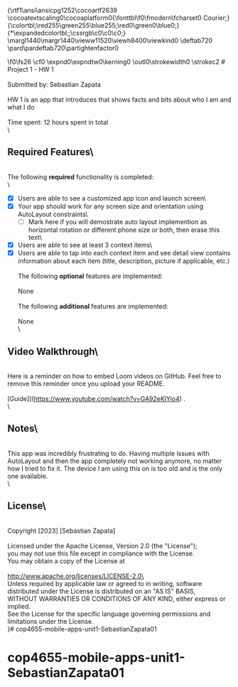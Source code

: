 {\rtf1\ansi\ansicpg1252\cocoartf2639
\cocoatextscaling0\cocoaplatform0{\fonttbl\f0\fmodern\fcharset0 Courier;}
{\colortbl;\red255\green255\blue255;\red0\green0\blue0;}
{\*\expandedcolortbl;;\cssrgb\c0\c0\c0;}
\margl1440\margr1440\vieww11520\viewh8400\viewkind0
\deftab720
\pard\pardeftab720\partightenfactor0

\f0\fs26 \cf0 \expnd0\expndtw0\kerning0
\outl0\strokewidth0 \strokec2 # Project 1 - HW 1\
\
Submitted by: Sebastian Zapata\
\
HW 1 is an app that introduces that shows facts and bits about who I am and what I do\
\
Time spent: 12 hours spent in total\
\
## Required Features\
\
The following **required** functionality is completed:\
\
- [x] Users are able to see a customized app icon and launch screen\
- [x] Your app should work for any screen size and orientation using AutoLayout constraints\
  - [ ] Mark here if you will demostrate auto layout implemention as horizontal rotation or different phone size or both, then erase this text\
- [x] Users are able to see at least 3 context items\
- [x] Users are able to tap into each context item and see detail view contains information about each item (title, description, picture if applicable, etc.)\
 \
The following **optional** features are implemented:\
\
None\
\
The following **additional** features are implemented:\
\
None\
\
## Video Walkthrough\
\
Here is a reminder on how to embed Loom videos on GitHub. Feel free to remove this reminder once you upload your README. \
\
[Guide]](https://www.youtube.com/watch?v=GA92eKlYio4) .\
\
## Notes\
\
This app was incredibly frustrating to do. Having multiple issues with AutoLayout and then the app completely not working anymore, no matter how I tried to fix it. The device I am using this on is too old and is the only one available.\
\
## License\
\
    Copyright [2023] [Sebastian Zapata]\
\
    Licensed under the Apache License, Version 2.0 (the "License");\
    you may not use this file except in compliance with the License.\
    You may obtain a copy of the License at\
\
        http://www.apache.org/licenses/LICENSE-2.0\
\
    Unless required by applicable law or agreed to in writing, software\
    distributed under the License is distributed on an "AS IS" BASIS,\
    WITHOUT WARRANTIES OR CONDITIONS OF ANY KIND, either express or implied.\
    See the License for the specific language governing permissions and\
    limitations under the License.\
}# cop4655-mobile-apps-unit1-SebastianZapata01
# cop4655-mobile-apps-unit1-SebastianZapata01
